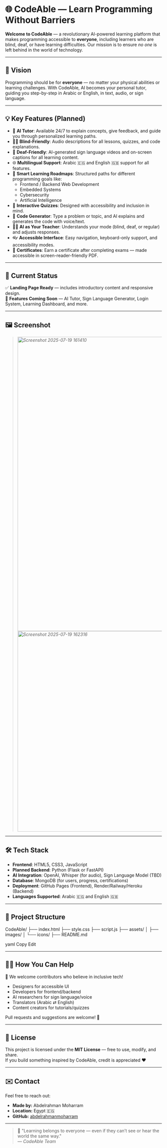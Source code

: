 # 🌐 CodeAble — Learn Programming Without Barriers

**Welcome to CodeAble** — a revolutionary AI-powered learning platform that makes programming accessible to **everyone**, including learners who are blind, deaf, or have learning difficulties. Our mission is to ensure *no one* is left behind in the world of technology.

---

## 🎯 Vision

Programming should be for **everyone** — no matter your physical abilities or learning challenges. With CodeAble, AI becomes your personal tutor, guiding you step-by-step in Arabic or English, in text, audio, or sign language.

---

## 💡 Key Features (Planned)

- 🧠 **AI Tutor**: Available 24/7 to explain concepts, give feedback, and guide you through personalized learning paths.
- 🧑‍🦯 **Blind-Friendly**: Audio descriptions for all lessons, quizzes, and code explanations.
- 🧏 **Deaf-Friendly**: AI-generated sign language videos and on-screen captions for all learning content.
- 🌐 **Multilingual Support**: Arabic 🇪🇬 and English 🇬🇧 support for all features.
- 🧭 **Smart Learning Roadmaps**: Structured paths for different programming goals like:
  - Frontend / Backend Web Development
  - Embedded Systems
  - Cybersecurity
  - Artificial Intelligence
- 🧪 **Interactive Quizzes**: Designed with accessibility and inclusion in mind.
- 💬 **Code Generator**: Type a problem or topic, and AI explains and generates the code with voice/text.
- 🧑‍🏫 **AI as Your Teacher**: Understands your mode (blind, deaf, or regular) and adjusts responses.
- 👓 **Accessible Interface**: Easy navigation, keyboard-only support, and accessibility modes.
- 📄 **Certificates**: Earn a certificate after completing exams — made accessible in screen-reader-friendly PDF.

---

## 🧪 Current Status

✅ **Landing Page Ready** — includes introductory content and responsive design.  
🚧 **Features Coming Soon** — AI Tutor, Sign Language Generator, Login System, Learning Dashboard, and more.

---

## 🖼️ Screenshot

> *<img width="1860" height="942" alt="Screenshot 2025-07-19 161410" src="https://github.com/user-attachments/assets/8499cf05-c9ce-4e7a-a085-49c11085a7f6" />*
> *<img width="627" height="642" alt="Screenshot 2025-07-19 162316" src="https://github.com/user-attachments/assets/fd148cf0-f1fa-4d20-9217-39a91dac3bb5" />*


---

## 🛠️ Tech Stack

- **Frontend**: HTML5, CSS3, JavaScript
- **Planned Backend**: Python (Flask or FastAPI)
- **AI Integration**: OpenAI, Whisper (for audio), Sign Language Model (TBD)
- **Database**: MongoDB (for users, progress, certifications)
- **Deployment**: GitHub Pages (Frontend), Render/Railway/Heroku (Backend)
- **Languages Supported**: Arabic 🇪🇬 and English 🇬🇧

---

## 📁 Project Structure

CodeAble/
├── index.html
├── style.css
├── script.js
├── assets/
│ ├── images/
│ └── icons/
├── README.md

yaml
Copy
Edit

---

## 🧑‍💻 How You Can Help

🌟 We welcome contributors who believe in inclusive tech!

- Designers for accessible UI
- Developers for frontend/backend
- AI researchers for sign language/voice
- Translators (Arabic ⇄ English)
- Content creators for tutorials/quizzes

Pull requests and suggestions are welcome! 🙌

---

## 🧾 License

This project is licensed under the **MIT License** — free to use, modify, and share.  
If you build something inspired by CodeAble, credit is appreciated ❤️

---

## ✉️ Contact

Feel free to reach out:

- **Made by:** Abdelrahman Moharram
- **Location:** Egypt 🇪🇬
- **GitHub:** [abdelrahmanmoharram](https://github.com/abdelrahmanmoharram)

---

> 🧠 "Learning belongs to everyone — even if they can’t see or hear the world the same way."  
> — *CodeAble Team*
